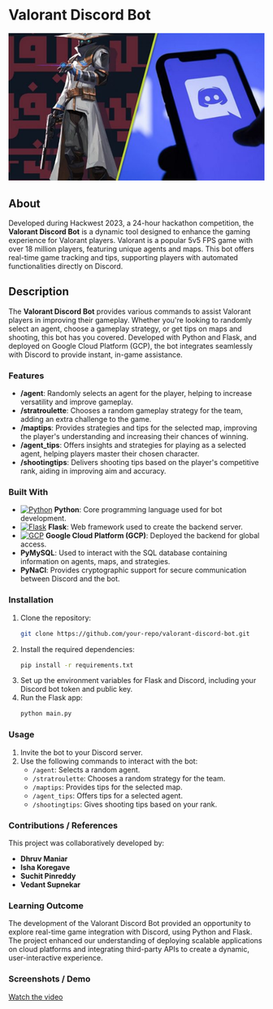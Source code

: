 # Valorant Discord Bot
![alt text](https://github.com/Dhruvbam/Valorant-Discord-Bot/blob/main/Images/valo.jpg)

## About
Developed during Hackwest 2023, a 24-hour hackathon competition, the **Valorant Discord Bot** is a dynamic tool designed to enhance the gaming experience for Valorant players. Valorant is a popular 5v5 FPS game with over 18 million players, featuring unique agents and maps. This bot offers real-time game tracking and tips, supporting players with automated functionalities directly on Discord.

## Description
The **Valorant Discord Bot** provides various commands to assist Valorant players in improving their gameplay. Whether you're looking to randomly select an agent, choose a gameplay strategy, or get tips on maps and shooting, this bot has you covered. Developed with Python and Flask, and deployed on Google Cloud Platform (GCP), the bot integrates seamlessly with Discord to provide instant, in-game assistance.

### Features
- **/agent**: Randomly selects an agent for the player, helping to increase versatility and improve gameplay.
- **/stratroulette**: Chooses a random gameplay strategy for the team, adding an extra challenge to the game.
- **/maptips**: Provides strategies and tips for the selected map, improving the player's understanding and increasing their chances of winning.
- **/agent_tips**: Offers insights and strategies for playing as a selected agent, helping players master their chosen character.
- **/shootingtips**: Delivers shooting tips based on the player's competitive rank, aiding in improving aim and accuracy.

### Built With
- <a href="https://www.python.org/" target="_blank" rel="noreferrer"><img src="https://img.shields.io/badge/Python-3670A0?style=for-the-badge&logo=python&logoColor=ffdd54" width="36" height="36" alt="Python" /></a> **Python**: Core programming language used for bot development.
- <a href="https://flask.palletsprojects.com/" target="_blank" rel="noreferrer"><img src="https://img.shields.io/badge/Flask-000000?style=for-the-badge&logo=flask&logoColor=white" width="36" height="36" alt="Flask" /></a> **Flask**: Web framework used to create the backend server.
- <a href="https://cloud.google.com/" target="_blank" rel="noreferrer"><img src="https://img.shields.io/badge/GCP-4285F4?style=for-the-badge&logo=googlecloud&logoColor=white" width="36" height="36" alt="GCP" /></a> **Google Cloud Platform (GCP)**: Deployed the backend for global access.
- **PyMySQL**: Used to interact with the SQL database containing information on agents, maps, and strategies.
- **PyNaCl**: Provides cryptographic support for secure communication between Discord and the bot.

### Installation
1. Clone the repository:
    ```bash
    git clone https://github.com/your-repo/valorant-discord-bot.git
    ```
2. Install the required dependencies:
    ```bash
    pip install -r requirements.txt
    ```
3. Set up the environment variables for Flask and Discord, including your Discord bot token and public key.
4. Run the Flask app:
    ```bash
    python main.py
    ```

### Usage
1. Invite the bot to your Discord server.
2. Use the following commands to interact with the bot:
    - `/agent`: Selects a random agent.
    - `/stratroulette`: Chooses a random strategy for the team.
    - `/maptips`: Provides tips for the selected map.
    - `/agent_tips`: Offers tips for a selected agent.
    - `/shootingtips`: Gives shooting tips based on your rank.

### Contributions / References
This project was collaboratively developed by:
- **Dhruv Maniar**
- **Isha Koregave**
- **Suchit Pinreddy**
- **Vedant Supnekar**

### Learning Outcome
The development of the Valorant Discord Bot provided an opportunity to explore real-time game integration with Discord, using Python and Flask. The project enhanced our understanding of deploying scalable applications on cloud platforms and integrating third-party APIs to create a dynamic, user-interactive experience.

### Screenshots / Demo
[Watch the video](https://github.com/Dhruvbam/Valorant-Discord-Bot/blob/main/Images/RPReplay_Final1677425932.MP4)

